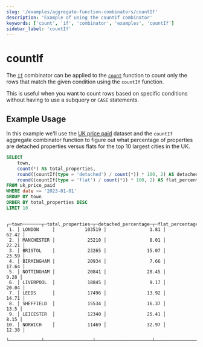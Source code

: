 ```yaml
---
slug: '/examples/aggregate-function-combinators/countIf'
description: 'Example of using the countIf combinator'
keywords: ['count', 'if', 'combinator', 'examples', 'countIf']
sidebar_label: 'countIf'
---
```


# countIf

The [`If`](/sql-reference/aggregate-functions/combinators#-if) combinator can be applied to the [`count`](/sql-reference/aggregate-functions/reference/count) function to count
only the rows that match the given condition using the `countIf` function.

This is useful when you want to count rows based on specific conditions without 
having to use a subquery or `CASE` statements.

## Example Usage

In this example we'll use the [UK price paid](/getting-started/example-datasets/uk-price-paid) 
dataset and the `countIf` aggregate combinator function to figure out what 
percentage of properties are detached properties versus flats for the top 10
largest cities in the UK.

```sql title="Query"
SELECT
    town,
    count(*) AS total_properties,
    round((countIf(type = 'detached') / count(*)) * 100, 2) AS detached_percentage,
    round((countIf(type = 'flat') / count(*)) * 100, 2) AS flat_percentage
FROM uk_price_paid
WHERE date >= '2023-01-01'
GROUP BY town
ORDER BY total_properties DESC
LIMIT 10
```

```response title="Response"
    ┌─town───────┬─total_properties─┬─detached_percentage─┬─flat_percentage─┐
 1. │ LONDON     │           103519 │                1.81 │           62.42 │
 2. │ MANCHESTER │            25210 │                8.01 │           22.21 │
 3. │ BRISTOL    │            23265 │               15.07 │           23.59 │
 4. │ BIRMINGHAM │            20934 │                7.66 │           17.64 │
 5. │ NOTTINGHAM │            20841 │               28.45 │            9.28 │
 6. │ LIVERPOOL  │            18845 │                9.17 │           20.04 │
 7. │ LEEDS      │            17496 │               13.92 │           14.71 │
 8. │ SHEFFIELD  │            15534 │               16.37 │            13.5 │
 9. │ LEICESTER  │            12340 │               25.41 │            8.15 │
10. │ NORWICH    │            11469 │               32.97 │           12.38 │
    └────────────┴──────────────────┴─────────────────────┴─────────────────┘
```